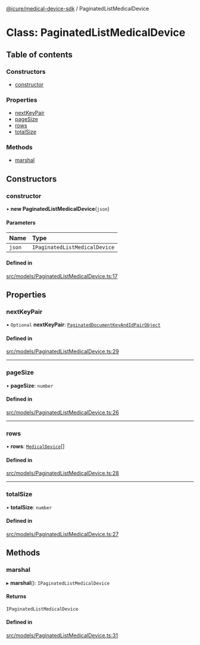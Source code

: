 [@icure/medical-device-sdk](../modules.md) / PaginatedListMedicalDevice

# Class: PaginatedListMedicalDevice

## Table of contents

### Constructors

- [constructor](PaginatedListMedicalDevice.md#constructor)

### Properties

- [nextKeyPair](PaginatedListMedicalDevice.md#nextkeypair)
- [pageSize](PaginatedListMedicalDevice.md#pagesize)
- [rows](PaginatedListMedicalDevice.md#rows)
- [totalSize](PaginatedListMedicalDevice.md#totalsize)

### Methods

- [marshal](PaginatedListMedicalDevice.md#marshal)

## Constructors

### constructor

• **new PaginatedListMedicalDevice**(`json`)

#### Parameters

| Name | Type |
| :------ | :------ |
| `json` | `IPaginatedListMedicalDevice` |

#### Defined in

[src/models/PaginatedListMedicalDevice.ts:17](https://github.com/icure/icure-medical-device-js-sdk/blob/6492840/src/models/PaginatedListMedicalDevice.ts#L17)

## Properties

### nextKeyPair

• `Optional` **nextKeyPair**: [`PaginatedDocumentKeyAndIdPairObject`](PaginatedDocumentKeyAndIdPairObject.md)

#### Defined in

[src/models/PaginatedListMedicalDevice.ts:29](https://github.com/icure/icure-medical-device-js-sdk/blob/6492840/src/models/PaginatedListMedicalDevice.ts#L29)

___

### pageSize

• **pageSize**: `number`

#### Defined in

[src/models/PaginatedListMedicalDevice.ts:26](https://github.com/icure/icure-medical-device-js-sdk/blob/6492840/src/models/PaginatedListMedicalDevice.ts#L26)

___

### rows

• **rows**: [`MedicalDevice`](MedicalDevice.md)[]

#### Defined in

[src/models/PaginatedListMedicalDevice.ts:28](https://github.com/icure/icure-medical-device-js-sdk/blob/6492840/src/models/PaginatedListMedicalDevice.ts#L28)

___

### totalSize

• **totalSize**: `number`

#### Defined in

[src/models/PaginatedListMedicalDevice.ts:27](https://github.com/icure/icure-medical-device-js-sdk/blob/6492840/src/models/PaginatedListMedicalDevice.ts#L27)

## Methods

### marshal

▸ **marshal**(): `IPaginatedListMedicalDevice`

#### Returns

`IPaginatedListMedicalDevice`

#### Defined in

[src/models/PaginatedListMedicalDevice.ts:31](https://github.com/icure/icure-medical-device-js-sdk/blob/6492840/src/models/PaginatedListMedicalDevice.ts#L31)

